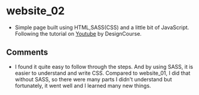 # website_02

- Simple page built using HTML,SASS(CSS) and a little bit of JavaScript. Following the tutorial on [Youtube](https://www.youtube.com/watch?v=D-h8L5hgW-w&ab_channel=DesignCourse) by DesignCourse.

## Comments
- I found it quite easy to follow through the steps. And by using SASS, it is easier to understand and write CSS. Compared to website_01, I did that without SASS, so there were many parts I didn't understand but fortunately, it went well and I learned many new things.
